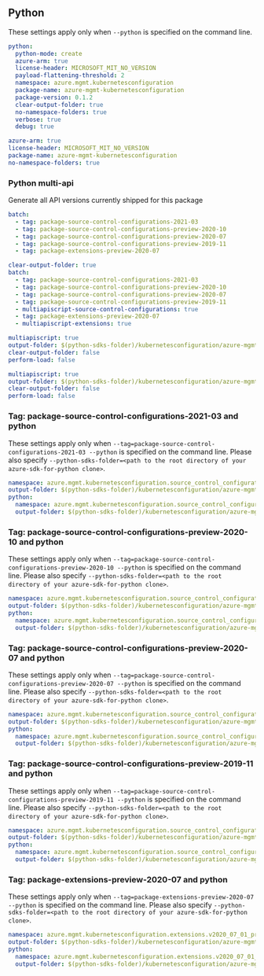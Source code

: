 ## Python

These settings apply only when `--python` is specified on the command line.

```yaml !$(track2)
python:
  python-mode: create
  azure-arm: true
  license-header: MICROSOFT_MIT_NO_VERSION
  payload-flattening-threshold: 2
  namespace: azure.mgmt.kubernetesconfiguration
  package-name: azure-mgmt-kubernetesconfiguration
  package-version: 0.1.2
  clear-output-folder: true
  no-namespace-folders: true
  verbose: true
  debug: true
```

``` yaml $(track2)
azure-arm: true
license-header: MICROSOFT_MIT_NO_VERSION
package-name: azure-mgmt-kubernetesconfiguration
no-namespace-folders: true
```

### Python multi-api

Generate all API versions currently shipped for this package

```yaml $(multiapi) && !$(track2)
batch:
  - tag: package-source-control-configurations-2021-03
  - tag: package-source-control-configurations-preview-2020-10
  - tag: package-source-control-configurations-preview-2020-07
  - tag: package-source-control-configurations-preview-2019-11
  - tag: package-extensions-preview-2020-07
```

```yaml $(multiapi) && $(track2)
clear-output-folder: true
batch:
  - tag: package-source-control-configurations-2021-03
  - tag: package-source-control-configurations-preview-2020-10
  - tag: package-source-control-configurations-preview-2020-07
  - tag: package-source-control-configurations-preview-2019-11
  - multiapiscript-source-control-configurations: true
  - tag: package-extensions-preview-2020-07
  - multiapiscript-extensions: true
```

```yaml $(multiapiscript-source-control-configurations)
multiapiscript: true
output-folder: $(python-sdks-folder)/kubernetesconfiguration/azure-mgmt-kubernetesconfiguration/azure/mgmt/kubernetesconfiguration/source_control_configurations
clear-output-folder: false
perform-load: false
```

```yaml $(multiapiscript-extensions)
multiapiscript: true
output-folder: $(python-sdks-folder)/kubernetesconfiguration/azure-mgmt-kubernetesconfiguration/azure/mgmt/kubernetesconfiguration/extensions
clear-output-folder: false
perform-load: false
```

### Tag: package-source-control-configurations-2021-03 and python

These settings apply only when `--tag=package-source-control-configurations-2021-03 --python` is specified on the command line.
Please also specify `--python-sdks-folder=<path to the root directory of your azure-sdk-for-python clone>`.

``` yaml $(tag) == 'package-source-control-configurations-2021-03'
namespace: azure.mgmt.kubernetesconfiguration.source_control_configurations.v2021_03_01
output-folder: $(python-sdks-folder)/kubernetesconfiguration/azure-mgmt-kubernetesconfiguration/azure/mgmt/kubernetesconfiguration/source_control_configurations/v2021_03_01
python:
  namespace: azure.mgmt.kubernetesconfiguration.source_control_configurations.v2021_03_01
  output-folder: $(python-sdks-folder)/kubernetesconfiguration/azure-mgmt-kubernetesconfiguration/azure/mgmt/kubernetesconfiguration/source_control_configurations/v2021_03_01
```

### Tag: package-source-control-configurations-preview-2020-10 and python

These settings apply only when `--tag=package-source-control-configurations-preview-2020-10 --python` is specified on the command line.
Please also specify `--python-sdks-folder=<path to the root directory of your azure-sdk-for-python clone>`.

``` yaml $(tag) == 'package-source-control-configurations-preview-2020-10'
namespace: azure.mgmt.kubernetesconfiguration.source_control_configurations.v2020_10_01_preview
output-folder: $(python-sdks-folder)/kubernetesconfiguration/azure-mgmt-kubernetesconfiguration/azure/mgmt/kubernetesconfiguration/source_control_configurations/v2020_10_01_preview
python:
  namespace: azure.mgmt.kubernetesconfiguration.source_control_configurations.v2020_10_01_preview
  output-folder: $(python-sdks-folder)/kubernetesconfiguration/azure-mgmt-kubernetesconfiguration/azure/mgmt/kubernetesconfiguration/source_control_configurations/v2020_10_01_preview
```

### Tag: package-source-control-configurations-preview-2020-07 and python

These settings apply only when `--tag=package-source-control-configurations-preview-2020-07 --python` is specified on the command line.
Please also specify `--python-sdks-folder=<path to the root directory of your azure-sdk-for-python clone>`.

``` yaml $(tag) == 'package-source-control-configurations-preview-2020-07'
namespace: azure.mgmt.kubernetesconfiguration.source_control_configurations.v2020_07_01_preview
output-folder: $(python-sdks-folder)/kubernetesconfiguration/azure-mgmt-kubernetesconfiguration/azure/mgmt/kubernetesconfiguration/source_control_configurations/v2020_07_01_preview
python:
  namespace: azure.mgmt.kubernetesconfiguration.source_control_configurations.v2020_07_01_preview
  output-folder: $(python-sdks-folder)/kubernetesconfiguration/azure-mgmt-kubernetesconfiguration/azure/mgmt/kubernetesconfiguration/source_control_configurations/v2020_07_01_preview
```

### Tag: package-source-control-configurations-preview-2019-11 and python

These settings apply only when `--tag=package-source-control-configurations-preview-2019-11 --python` is specified on the command line.
Please also specify `--python-sdks-folder=<path to the root directory of your azure-sdk-for-python clone>`.

``` yaml $(tag) == 'package-source-control-configurations-preview-2019-11'
namespace: azure.mgmt.kubernetesconfiguration.source_control_configurations.v2019_11_01_preview
output-folder: $(python-sdks-folder)/kubernetesconfiguration/azure-mgmt-kubernetesconfiguration/azure/mgmt/kubernetesconfiguration/source_control_configurations/v2019_11_01_preview
python:
  namespace: azure.mgmt.kubernetesconfiguration.source_control_configurations.v2019_11_01_preview
  output-folder: $(python-sdks-folder)/kubernetesconfiguration/azure-mgmt-kubernetesconfiguration/azure/mgmt/kubernetesconfiguration/source_control_configurations/v2019_11_01_preview
```

### Tag: package-extensions-preview-2020-07 and python

These settings apply only when `--tag=package-extensions-preview-2020-07 --python` is specified on the command line.
Please also specify `--python-sdks-folder=<path to the root directory of your azure-sdk-for-python clone>`.

``` yaml $(tag) == 'package-extensions-preview-2020-07'
namespace: azure.mgmt.kubernetesconfiguration.extensions.v2020_07_01_preview
output-folder: $(python-sdks-folder)/kubernetesconfiguration/azure-mgmt-kubernetesconfiguration/azure/mgmt/kubernetesconfiguration/extensions/v2020_07_01_preview
python:
  namespace: azure.mgmt.kubernetesconfiguration.extensions.v2020_07_01_preview
  output-folder: $(python-sdks-folder)/kubernetesconfiguration/azure-mgmt-kubernetesconfiguration/azure/mgmt/kubernetesconfiguration/extensions/v2020_07_01_preview
```